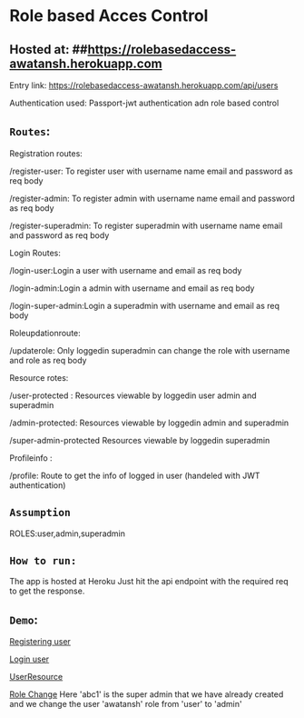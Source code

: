 # Role based Acces Control 
## Hosted at:  ##https://rolebasedaccess-awatansh.herokuapp.com

Entry link: 
https://rolebasedaccess-awatansh.herokuapp.com/api/users

Authentication used: Passport-jwt authentication adn role based control

## `Routes`:

Registration routes:

/register-user: To register user with username name email and password as req body 

/register-admin:  To register admin with username name email and password as req body

/register-superadmin:  To register superadmin with username name email and password as req body

Login Routes:


/login-user:Login a user with username and email as req body 

/login-admin:Login a admin with username and email as req body 

/login-super-admin:Login a superadmin with username and email as req body 


Roleupdationroute:


/updaterole: Only loggedin superadmin can change the role with username and role as req body


Resource rotes:

/user-protected : Resources viewable by loggedin user admin and superadmin

/admin-protected:  Resources viewable by  loggedin admin and superadmin

/super-admin-protected  Resources viewable by loggedin superadmin


Profileinfo :

/profile: Route to get the info of logged in user (handeled with JWT authentication)

## `Assumption`

ROLES:user,admin,superadmin

## `How to run:`

The app is hosted at Heroku 
Just hit the api endpoint with the required req to get the response.



## `Demo`:

[Registering user](https://user-images.githubusercontent.com/31369423/116231044-02ce8300-a776-11eb-8239-5b8b169ac6e2.PNG)


[Login user](https://user-images.githubusercontent.com/31369423/116231335-55a83a80-a776-11eb-8fcd-4994a266428c.PNG)

[UserResource](https://user-images.githubusercontent.com/31369423/116231990-2b0ab180-a777-11eb-968f-0c208214876f.PNG)


[Role Change](https://user-images.githubusercontent.com/31369423/116232645-0a8f2700-a778-11eb-9df0-9378c0f7f756.PNG)
Here 'abc1' is the super admin that we have already created and we change the user 'awatansh' role from 'user' to 'admin'












